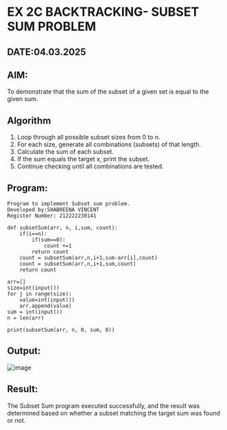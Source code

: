 # EX 2C BACKTRACKING- SUBSET SUM PROBLEM
## DATE:04.03.2025
## AIM:
To demonstrate that the sum of the subset of a given set is equal to the given sum.
## Algorithm
1. Loop through all possible subset sizes from 0 to n.
2. For each size, generate all combinations (subsets) of that length.
3. Calculate the sum of each subset.
4. If the sum equals the target x, print the subset.
5. Continue checking until all combinations are tested.

## Program:
```
Program to implement Subset sum problem.
Developed by:SHABREENA VINCENT
Register Number: 212222230141
```
```
def subsetSum(arr, n, i,sum, count):
    if(i==n):
        if(sum==0):
            count +=1
        return count
    count = subsetSum(arr,n,i+1,sum-arr[i],count)
    count = subsetSum(arr,n,i+1,sum,count)    
    return count

arr=[]
size=int(input())
for j in range(size):
    value=int(input())
    arr.append(value)
sum = int(input())
n = len(arr)
 
print(subsetSum(arr, n, 0, sum, 0))
```
## Output:
![image](https://github.com/user-attachments/assets/2918d79d-0854-4d51-87e1-be79b0245a8d)

## Result:
The Subset Sum program executed successfully, and the result was determined based on whether a subset matching the target sum was found or not.
